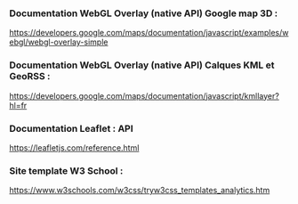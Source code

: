 ### Documentation WebGL Overlay (native API) Google map 3D : 
https://developers.google.com/maps/documentation/javascript/examples/webgl/webgl-overlay-simple

### Documentation WebGL Overlay (native API) Calques KML et GeoRSS : 
https://developers.google.com/maps/documentation/javascript/kmllayer?hl=fr

### Documentation Leaflet : API
https://leafletjs.com/reference.html

### Site template W3 School :
https://www.w3schools.com/w3css/tryw3css_templates_analytics.htm
